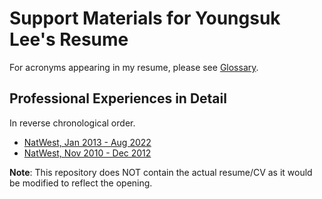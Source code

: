 # Support Materials for Youngsuk Lee's Resume

For acronyms appearing in my resume, please see [Glossary](https://github.com/xyise/cv/blob/main/shelf/Glossary.md).

## Professional Experiences in Detail

In reverse chronological order. 

* [NatWest, Jan 2013 - Aug 2022](shelf/2013-2022_NatWest.md)
* [NatWest, Nov 2010 - Dec 2012](shelf/2013-2022_NatWest.md)


**Note**: This repository does NOT contain the actual resume/CV as it would be modified to reflect the opening.